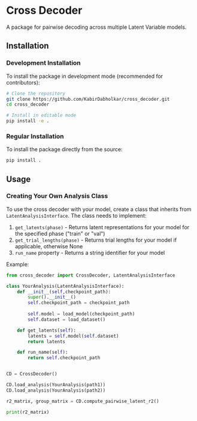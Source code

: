# Cross Decoder

A package for pairwise decoding across multiple Latent Variable models.

## Installation

### Development Installation

To install the package in development mode (recommended for contributors):

```bash
# Clone the repository
git clone https://github.com/KabirDabholkar/cross_decoder.git
cd cross_decoder

# Install in editable mode
pip install -e .
```

### Regular Installation

To install the package directly from the source:

```bash
pip install .
```
## Usage
### Creating Your Own Analysis Class

To use the cross decoder with your model, create a class that inherits from `LatentAnalysisInterface`. The class needs to implement:

1. `get_latents(phase)` - Returns latent representations for your model for the specified phase ("train" or "val")
2. `get_trial_lengths(phase)` - Returns trial lengths for your model if applicable, otherwise None
3. `run_name` property - Returns a string identifier for your model

Example:
```python
from cross_decoder import CrossDecoder, LatentAnalysisInterface

class YourAnalysis(LatentAnalysisInterface):
    def __init__(self,checkpoint_path):
        super().__init__()
        self.checkpoint_path = checkpoint_path
        
        self.model = load_model(checkpoint_path)
        self.dataset = load_dataset()

    def get_latents(self):
        latents = self.model(self.dataset)
        return latents

    def run_name(self):
        return self.checkpoint_path


CD = CrossDecoder()

CD.load_analysis(YourAnalysis(path1))
CD.load_analysis(YourAnalysis(path2))

r2_matrix, group_matrix = CD.compute_pairwise_latent_r2()

print(r2_matrix)
```



